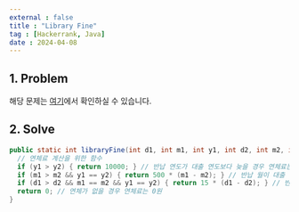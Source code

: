 ```yaml
---
external : false
title : "Library Fine"
tag : [Hackerrank, Java]
date : 2024-04-08
---
```


## 1. Problem

해당 문제는 [여기](https://www.hackerrank.com/challenges/library-fine/problem?isFullScreen=true)에서 확인하실 수 있습니다.

## 2. Solve

```java
public static int libraryFine(int d1, int m1, int y1, int d2, int m2, int y2) {
  // 연체료 계산을 위한 함수
  if (y1 > y2) { return 10000; } // 반납 연도가 대출 연도보다 늦을 경우 연체료는 10000원
  if (m1 > m2 && y1 == y2) { return 500 * (m1 - m2); } // 반납 월이 대출 월보다 늦을 경우 연체료는 월별로 500원씩
  if (d1 > d2 && m1 == m2 && y1 == y2) { return 15 * (d1 - d2); } // 반납 일이 대출 일보다 늦을 경우 연체료는 일별로 15원씩
  return 0; // 연체가 없을 경우 연체료는 0원
}
```
